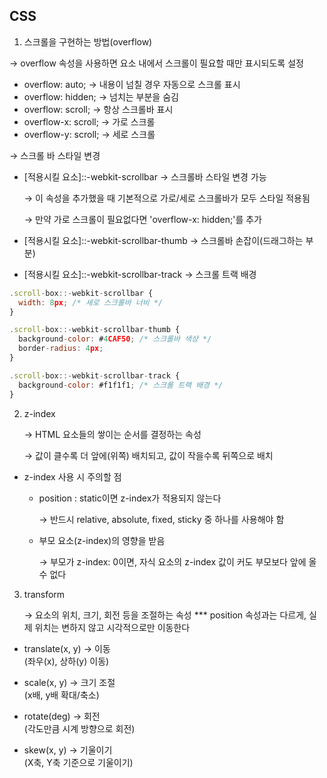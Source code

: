 ## CSS

1. 스크롤을 구현하는 방법(overflow)

&rarr; overflow 속성을 사용하면 요소 내에서 스크롤이 필요할 때만 표시되도록 설정

- overflow: auto; &rarr; 내용이 넘칠 경우 자동으로 스크롤 표시
- overflow: hidden; &rarr; 넘치는 부분을 숨김
- overflow: scroll; &rarr; 항상 스크롤바 표시
- overflow-x: scroll; &rarr; 가로 스크롤
- overflow-y: scroll; &rarr; 세로 스크롤

&rarr; 스크롤 바 스타일 변경

- [적용시킬 요소]::-webkit-scrollbar &rarr; 스크롤바 스타일 변경 가능

  &rarr; 이 속성을 추가했을 때 기본적으로 가로/세로 스크롤바가 모두 스타일 적용됨

  &rarr; 만약 가로 스크롤이 필요없다면 'overflow-x: hidden;'를 추가

- [적용시킬 요소]::-webkit-scrollbar-thumb &rarr; 스크롤바 손잡이(드래그하는 부분)

- [적용시킬 요소]::-webkit-scrollbar-track &rarr; 스크롤 트랙 배경

```javascript
.scroll-box::-webkit-scrollbar {
  width: 8px; /* 세로 스크롤바 너비 */
}

.scroll-box::-webkit-scrollbar-thumb {
  background-color: #4CAF50; /* 스크롤바 색상 */
  border-radius: 4px;
}

.scroll-box::-webkit-scrollbar-track {
  background-color: #f1f1f1; /* 스크롤 트랙 배경 */
}
```

2. z-index

   &rarr; HTML 요소들의 쌓이는 순서를 결정하는 속성

   &rarr; 값이 클수록 더 앞에(위쪽) 배치되고, 값이 작을수록 뒤쪽으로 배치

- z-index 사용 시 주의할 점

  - position : static이면 z-index가 적용되지 않는다

    &rarr; 반드시 relative, absolute, fixed, sticky 중 하나를 사용해야 함

  - 부모 요소(z-index)의 영향을 받음

    &rarr; 부모가 z-index: 0이면, 자식 요소의 z-index 값이 커도 부모보다 앞에 올 수 없다

3. transform

   &rarr; 요소의 위치, 크기, 회전 등을 조절하는 속성
   \*\*\* position 속성과는 다르게, 실제 위치는 변하지 않고 시각적으로만 이동한다

- translate(x, y) &rarr; 이동  
  (좌우(x), 상하(y) 이동)

- scale(x, y) &rarr; 크기 조절  
  (x배, y배 확대/축소)

- rotate(deg) &rarr; 회전  
  (각도만큼 시계 방향으로 회전)

- skew(x, y) &rarr; 기울이기  
  (X축, Y축 기준으로 기울이기)
